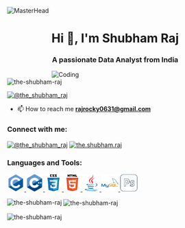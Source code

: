 ![MasterHead](https://media1.tenor.com/m/1mwdqr51emcAAAAC/test-typing.gif)
<h1 align="center">Hi 👋, I'm Shubham Raj</h1>
<h3 align="center">A passionate Data Analyst from India</h3>
<img align="right" alt="Coding" width="400" src="https://media4.giphy.com/media/v1.Y2lkPTc5MGI3NjExdmp2Y2s0ZWltYmJrMW55bTdjaXRhN2FnN3h2OGQ3bTYyYjdnejNuMSZlcD12MV9pbnRlcm5hbF9naWZfYnlfaWQmY3Q9Zw/u2pmTWUi0MXjyrMaVj/giphy.gif">

<p align="left"> <img src="https://komarev.com/ghpvc/?username=the-shubham-raj&label=Profile%20views&color=0e75b6&style=flat" alt="the-shubham-raj" /> </p>

<p align="left"> <a href="https://twitter.com/@the_shubham_raj" target="blank"><img src="https://img.shields.io/twitter/follow/@the_shubham_raj?logo=twitter&style=for-the-badge" alt="@the_shubham_raj" /></a> </p>

- 📫 How to reach me **rajrocky0631@gmail.com**

<h3 align="left">Connect with me:</h3>
<p align="left">
<a href="https://twitter.com/@the_shubham_raj" target="blank"><img align="center" src="https://raw.githubusercontent.com/rahuldkjain/github-profile-readme-generator/master/src/images/icons/Social/twitter.svg" alt="@the_shubham_raj" height="30" width="40" /></a>
<a href="https://instagram.com/the.shubham.raj" target="blank"><img align="center" src="https://raw.githubusercontent.com/rahuldkjain/github-profile-readme-generator/master/src/images/icons/Social/instagram.svg" alt="the.shubham.raj" height="30" width="40" /></a>
</p>

<h3 align="left">Languages and Tools:</h3>
<p align="left"> <a href="https://www.cprogramming.com/" target="_blank" rel="noreferrer"> <img src="https://raw.githubusercontent.com/devicons/devicon/master/icons/c/c-original.svg" alt="c" width="40" height="40"/> </a> <a href="https://www.w3schools.com/cpp/" target="_blank" rel="noreferrer"> <img src="https://raw.githubusercontent.com/devicons/devicon/master/icons/cplusplus/cplusplus-original.svg" alt="cplusplus" width="40" height="40"/> </a> <a href="https://www.w3schools.com/css/" target="_blank" rel="noreferrer"> <img src="https://raw.githubusercontent.com/devicons/devicon/master/icons/css3/css3-original-wordmark.svg" alt="css3" width="40" height="40"/> </a> <a href="https://www.w3.org/html/" target="_blank" rel="noreferrer"> <img src="https://raw.githubusercontent.com/devicons/devicon/master/icons/html5/html5-original-wordmark.svg" alt="html5" width="40" height="40"/> </a> <a href="https://www.java.com" target="_blank" rel="noreferrer"> <img src="https://raw.githubusercontent.com/devicons/devicon/master/icons/java/java-original.svg" alt="java" width="40" height="40"/> </a> <a href="https://www.mysql.com/" target="_blank" rel="noreferrer"> <img src="https://raw.githubusercontent.com/devicons/devicon/master/icons/mysql/mysql-original-wordmark.svg" alt="mysql" width="40" height="40"/> </a> <a href="https://www.photoshop.com/en" target="_blank" rel="noreferrer"> <img src="https://raw.githubusercontent.com/devicons/devicon/master/icons/photoshop/photoshop-line.svg" alt="photoshop" width="40" height="40"/> </a> </p>

<p><img align="left" src="https://github-readme-stats.vercel.app/api/top-langs?username=the-shubham-raj&show_icons=true&locale=en&layout=compact" alt="the-shubham-raj" /></p>

<p>&nbsp;<img align="center" src="https://github-readme-stats.vercel.app/api?username=the-shubham-raj&show_icons=true&locale=en" alt="the-shubham-raj" /></p>

<p><img align="center" src="https://github-readme-streak-stats.herokuapp.com/?user=the-shubham-raj&" alt="the-shubham-raj" /></p>
